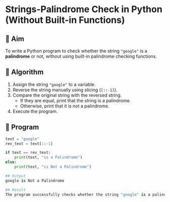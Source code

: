 # Strings-Palindrome Check in Python (Without Built-in Functions)

## 🎯 Aim
To write a Python program to check whether the string `"google"` is a **palindrome** or not, without using built-in palindrome checking functions.

## 🧠 Algorithm
1. Assign the string `"google"` to a variable.
2. Reverse the string manually using slicing (`[::-1]`).
3. Compare the original string with the reversed string.
   - If they are equal, print that the string is a palindrome.
   - Otherwise, print that it is not a palindrome.
4. Execute the program.

## 🧾 Program
```python
text = "google"
rev_text = text[::-1]

if text == rev_text:
    print(text, "is a Palindrome")
else:
    print(text, "is Not a Palindrome")

## Output
google is Not a Palindrome

## Result
The program successfully checks whether the string "google" is a palindrome or not (without using built-in functions).
